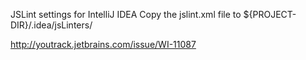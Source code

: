 JSLint settings for IntelliJ IDEA
Copy the jslint.xml file to ${PROJECT-DIR}/.idea/jsLinters/

http://youtrack.jetbrains.com/issue/WI-11087
